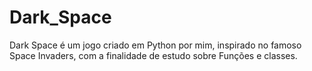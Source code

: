 # Dark_Space
Dark Space é um jogo criado em Python por mim, inspirado no famoso Space Invaders, com a finalidade de estudo sobre Funções e classes.
